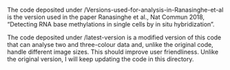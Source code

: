 The code deposited under /Versions-used-for-analysis-in-Ranasinghe-et-al is the version used in the paper Ranasinghe et al., Nat Commun 2018, “Detecting RNA base methylations in single cells by in situ hybridization”.

The code deposited under /latest-version is a modified version of this code that can analyse two and three-colour data and, unlike the original code, handle different image sizes. This should improve user friendliness. Unlike the original version, I will keep updating the code in this directory.
